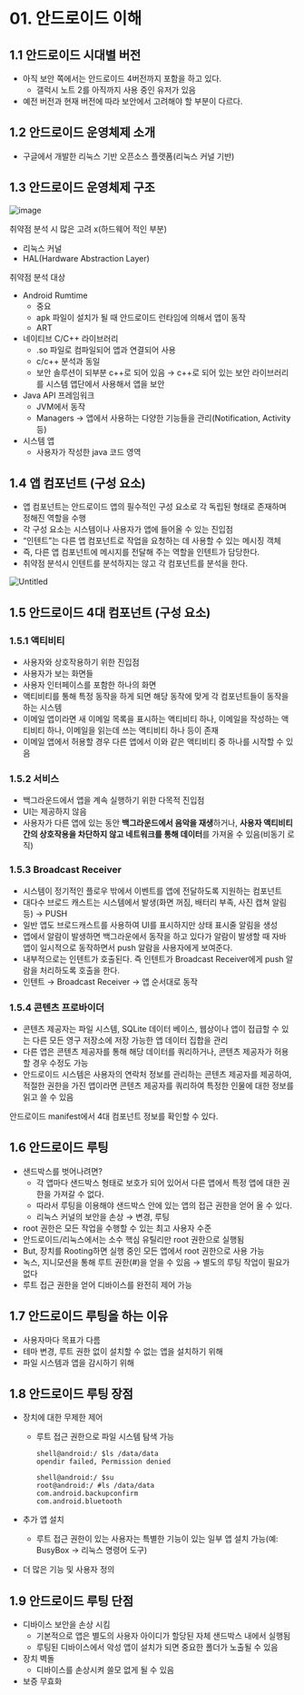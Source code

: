 # 01. 안드로이드 이해

## 1.1 안드로이드 시대별 버전

- 아직 보안 쪽에서는 안드로이드 4버전까지 포함을 하고 있다.
    - 갤럭시 노트 2를 아직까지 사용 중인 유저가 있음
- 예전 버전과 현재 버전에 따라 보안에서 고려해야 할 부분이 다르다.

## 1.2 안드로이드 운영체제 소개

- 구글에서 개발한 리눅스 기반 오픈소스 플랫폼(리눅스 커널 기반)

## 1.3 안드로이드 운영체제 구조

![image](/resources/1.1_안드로이드_운영체제_구조.png)

취약점 분석 시 많은 고려 x(하드웨어 적인 부분)

- 리눅스 커널
- HAL(Hardware Abstraction Layer)

취약점 분석 대상

- Android Rumtime
    - 중요
    - apk 파일이 설치가 될 때 안드로이드 런타임에 의해서 앱이 동작
    - ART
- 네이티브 C/C++ 라이브러리
    - .so 파일로 컴파일되어 앱과 연결되어 사용
    - c/c++ 분석과 동일
    - 보안 솔루션이 되부분 c++로 되어 있음 → c++로 되어 있는 보안 라이브러리를 시스템 앱단에서 사용해서 앱을 보안
- Java API 프레임워크
    - JVM에서 동작
    - Managers → 앱에서 사용하는 다양한 기능들을 관리(Notification, Activity 등)
- 시스템 앱
    - 사용자가 작성한 java 코드 영역

## 1.4 앱 컴포넌트 (구성 요소)

- 앱 컴포넌트는 안드로이드 앱의 필수적인 구성 요소로 각 독립된 형태로 존재하며 정해진 역할을 수행
- 각 구성 요소는 시스템이나 사용자가 앱에 들어올 수 있는 진입점
- “인텐트”는 다른 앱 컴포넌트로 작업을 요청하는 데 사용할 수 있는 메시징 객체
- 즉, 다른 앱 컴포넌트에 메시지를 전달해 주는 역할을 인텐트가 담당한다.
- 취약점 분석시 인텐트를 분석하지는 않고 각 컴포넌트를 분석을 한다.

![Untitled](/resources/1.2_4대_컴포넌트.png)

## 1.5 안드로이드 4대 컴포넌트 (구성 요소)

### 1.5.1 액티비티

- 사용자와 상호작용하기 위한 진입점
- 사용자가 보는 화면들
- 사용자 인터페이스를 포함한 하나의 화면
- 액티비티를 통해 특정 동작을 하게 되면 해당 동작에 맞게 각 컴포넌트들이 동작을 하는 시스템
- 이메일 앱이라면 새 이메일 목록을 표시하는 액티비티 하나, 이메일을 작성하는 액티비티 하나, 이메일을 읽는데 쓰는 액티비티 하나 등이 존재
- 이메일 앱에서 허용할 경우 다른 앱에서 이와 같은 액티비티 중 하나를 시작할 수 있음

### 1.5.2 서비스

- 백그라운드에서 앱을 계속 실행하기 위한 다목적 진입점
- UI는 제공하지 않음
- 사용자가 다른 앱에 있는 동안 **백그라운드에서 음악을 재생**하거나, **사용자 액티비티 간의 상호작용을 차단하지 않고 네트워크를 통해 데이터**를 가져올 수 있음(비동기 로직)

### 1.5.3 Broadcast Receiver

- 시스템이 정기적인 플로우 밖에서 이벤트를 앱에 전달하도록 지원하는 컴포넌트
- 대다수 브로드 캐스트는 시스템에서 발생(화면 꺼짐, 배터리 부족, 사진 캡쳐 알림 등) → PUSH
- 일반 앱도 브로드캐스트를 사용하여 UI를 표시하지만 상태 표시줄 알림을 생성
- 앱에서 알람이 발생하면 백그라운에서 동작을 하고 있다가 알람이 발생할 때 자바 앱이 일시적으로 동작하면서 push 알람을 사용자에게 보여준다.
- 내부적으로는 인텐트가 호출된다. 즉 인텐트가 Broadcast Receiver에게 push 알람을 처리하도록 호출을 한다.
- 인텐트 → Broadcast Receiver → 앱 순서대로 동작

### 1.5.4 콘텐츠 프로바이더

- 콘텐츠 제공자는 파일 시스템, SQLite 데이터 베이스, 웹상이나 앱이 접급할 수 있는 다른 모든 영구 저장소에 저장 가능한 앱 데이터 집합을 관리
- 다른 앱은 콘텐츠 제공자를 통해 해당 데이터를 쿼리하거나, 콘텐츠 제공자가 허용할 경우 수정도 가능
- 안드로이드 시스템은 사용자의 연락처 정보를 관리하는 콘텐츠 제공자를 제공하여, 적절한 권한을 가진 앱이라면 콘텐츠 제공자를 쿼리하여 특정한 인물에 대한 정보를 읽고 쓸 수 있음

안드로이드 manifest에서 4대 컴포넌트 정보를 확인할 수 있다.

## 1.6 안드로이드 루팅

- 샌드박스를 벗어나려면?
    - 각 앱마다 샌드박스 형태로 보호가 되어 있어서 다른 앱에서 특정 앱에 대한 권한을 가져갈 수 없다.
    - 따라서 루팅을 이용해야 샌드박스 안에 있는 앱의 접근 권한을 얻어 올 수 있다.
    - 리눅스 커널의 보안을 손상 → 변경, 루팅
- root 권한은 모든 작업을 수행할 수 있는 최고 사용자 수준
- 안드로이드/리눅스에서는 소수 핵심 유틸리만 root 권한으로 실행됨
- But, 장치를 Rooting하면 실행 중인 모든 앱에서 root 권한으로 사용 가능
- 녹스, 지니모션을 통해 루트 권한(#)을 얻을 수 있음 → 별도의 루팅 작업이 필요가 없다
- 루트 접근 권한을 얻어 디바이스를 완전히 제어 가능

## 1.7 안드로이드 루팅을 하는 이유

- 사용자마다 목표가 다름
- 테마 변경, 루트 권한 없이 설치할 수 없는 앱을 설치하기 위해
- 파일 시스템과 앱을 감시하기 위해

## 1.8 안드로이드 루팅 장점

- 장치에 대한 무제한 제어
    - 루트 접근 권한으로 파일 시스템 탐색 가능
        
        ```
        shell@android:/ $ls /data/data
        opendir failed, Permission denied
        ```
        
        ```
        shell@android:/ $su
        root@android:/ #ls /data/data 
        com.android.backupconfirm
        com.android.bluetooth
        ```
        
- 추가 앱 설치
    - 루트 접근 권한이 있는 사용자는 특별한 기능이 있는 일부 앱 설치 가능(예: BusyBox → 리눅스 명령어 도구)
- 더 많은 기능 및 사용자 정의

## 1.9 안드로이드 루팅 단점

- 디바이스 보안을 손상 시킴
    - 기본적으로 앱은 별도의 사용자 아이디가 할당된 자체 샌드박스 내에서 실행됨
    - 루팅된 디바이스에서 악성 앱이 설치가 되면 중요한 폴더가 노출될 수 있음
- 장치 벽돌
    - 디바이스를 손상시켜 쓸모 없게 될 수 있음
- 보증 무효화